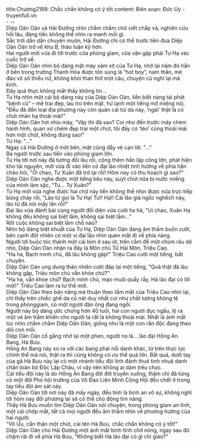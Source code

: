title:Chương2169: Chắc chắn không có ý tốt
content:
Biên soạn: Đức Uy - truyenfull.vn<br>- --<br>Diệp Oản Oản và Hải Đường nhìn chằm chằm chữ viết chắp vá, nghiên cứu hồi lâu, đáng tiếc không thể nhìn ra manh mối gì.<br>Sắc trời dần dần chuyện muộn, Hải Đường chỉ có thể trước tiên đưa Diệp Oản Oản trở về khu B, thảo luận kỹ hơn.<br>Hai người mới vừa đi tới trước cửa phòng giam, vừa vặn gặp phải Tư Hạ vác cuốc trở về.<br>Diệp Oản Oản nhìn bộ dáng mặt mày xám xịt của Tư Hạ, nhớ lại năm đó hắn ở bên trong trường Thanh Hòa được tôn sùng là “hot boy”, nam thần, mê đảo vô số thiếu nữ, không khỏi than thở một câu, chuyện cũ nghĩ lại mà kinh.<br>Đây quả thực không mắt thấy không tin...<br>Tư Hạ nhìn một cái bộ dáng này của Diệp Oản Oản, liền biết nàng tái phát “bệnh cũ” – mê trai đẹp, lau tro trên mặt, hừ lạnh một tiếng mở miệng nói, "Đều đã đến loại địa phương này còn quản cái túi da này, ‘ngài’ thật là có chút nhàn hạ thoải mái!"<br>Diệp Oản Oản hơi nhíu mày, "Vậy thì đã sao? Coi như đến trước máy chém hành hình, quan xử chém đẹp trai một chút, tôi đây có ‘tèo’ cũng thoải mái hơn một chút, không đúng sao!"<br>Tư Hạ: "..."<br>Ngay cả Hải Đường ở một bên, mặt cũng đầy vẻ cạn lời: "..."<br>Ba người trước sau tiến vào phòng giam lớn.<br>Tư Hạ tới nơi này đã tương đối lâu rồi, cộng thêm hắn lập công lớn, phát hiện kho tài nguyên, mới vừa đi vào liền có đại lão nhiệt tình hướng về phía hắn chào hỏi, "Ôi chao, Tư Xuân đã trở lại rồi! Hôm nay có thu hoạch gì sao?"<br>Diệp Oản Oản nghe được một tiếng kêu này, suýt chút nữa bị nước miếng của mình làm sặc, "Tư... Tư Xuân?"<br>Tư Hạ mới vừa nghe được hai chữ này liền không thể nhịn được nữa trực tiếp bùng cháy rồi, "Lão tử gọi là Tư Hạ! Tư!! Hạ!! Cái lão già ngốc nghếch này, lão tử đã nói mấy lần rồi!"<br>Đại lão vừa đánh bài cùng người đối diện vừa cười ha hả, "Ui chao, Xuân Hạ không đều không sai biệt lắm, không sai biệt lắm..."<br>Rốt cuộc không sai biệt lắm chỗ nào?<br>Nhìn bộ dáng biệt khuất của Tư Hạ, Diệp Oản Oản đang âm thầm buồn cười, bên cạnh đột nhiên có một vị đại lão nhìn quen mắt đi về phía nàng.<br>Người tới buộc tóc thành một cái bím ở sau ót, trên cằm để một chùm râu dê nhỏ, Diệp Oản Oản nhận ra đây là Môn chủ Tứ Hải Môn, Triệu Cao.<br>"Ha ha, Bạch minh chủ, đã lâu không gặp!" Triệu Cao cười một tiếng, bắt chuyện.<br>Diệp Oản Oản ung dung thản nhiên cười đáp lại một tiếng, "Quả thật đã lâu không gặp, Triệu môn chủ vẫn khỏe chứ?"<br>"Ha ha, vẫn khỏe chứ? Bạch minh chủ, mạo muội quấy rầy, Hà lão đại có lời mời!" Triệu Cao làm ra tư thế mời.<br>Diệp Oản Oản theo bản năng mà thuận theo tầm mắt của Triệu Cao nhìn lại, chỉ thấy trên chiếc ghế da cũ nát duy nhất coi như chất lượng không tệ trong phònggiam, có một người đàn ông đang ngồi.<br>Người này bộ dáng ước chừng hơn 40 tuổi, hai con ngươi đục ngầu, lộ ra một vẻ âm trầm khiến cho người ta rất là không thoải mái. Nhất là ánh mắt lúc nhìn chằm chằm Diệp Oản Oản, giống như là một con rắn độc đang theo dõi con mồi.<br>Diệp Oản Oản cố gắng nhớ lại một phen, người nọ là... lão đại Hồng An Bang, Hà Bưu.<br>Hồng An Bang này so ra với các bang phái nổi danh khác, từ trên thực lực chỉnh thể mà nói, thật ra thì cũng không có ưu thế quá lớn. Bất quá, dưới tay của gã Hà Bưu này lại có một nhánh tiểu đội lính đánh thuê tinh nhuệ danh chấn toàn bộ Độc Lập Châu, vì vậy nên không ai dám trêu chọc.<br>Cái tiểu đội này là do Hồng An Bang đời đời truyền xuống, thậm chí đã từng có một đời Phó hội trưởng của Võ Đạo Liên Minh Công Hội đều chết ở trong tay tiểu đội ám sát này.<br>Diệp Oản Oản tới nơi này đã mấy ngày, đều tính là bình an vô sự, không nghĩ tới hôm nay đối phương lại sẽ có thể chủ động tìm nàng.<br>Thấy Hà Bưu muốn tìm Diệp Oản Oản nói chuyện, trong phòng giam an tĩnh, một cái chớp mắt, tất cả mọi người đều âm thầm nhìn về phương hướng của hai người.<br>"Vô Ưu, cẩn thận một chút, cái tên Hà Bưu, chắc chắn không có ý tốt!"<br>Diệp Oản Oản cho Hải Đường một ánh mắt bình tĩnh chớ nóng, ngay sau đó chậm rãi đi về phía Hà Bưu, "Không biết Hà lão đại có gì chỉ giáo?"